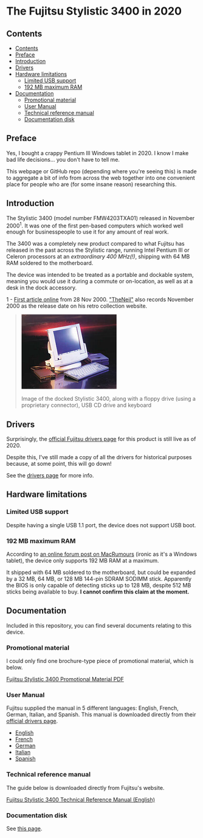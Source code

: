 # The Fujitsu Stylistic 3400 in 2020 <!-- omit in toc -->

## Contents

- [Contents](#contents)
- [Preface](#preface)
- [Introduction](#introduction)
- [Drivers](#drivers)
- [Hardware limitations](#hardware-limitations)
  - [Limited USB support](#limited-usb-support)
  - [192 MB maximum RAM](#192-mb-maximum-ram)
- [Documentation](#documentation)
  - [Promotional material](#promotional-material)
  - [User Manual](#user-manual)
  - [Technical reference manual](#technical-reference-manual)
  - [Documentation disk](#documentation-disk)

## Preface

Yes, I bought a crappy Pentium III Windows tablet in 2020. I know I make bad life decisions... you don't have to tell me.

This webpage or GitHub repo (depending where you're seeing this) is made to aggregate a bit of info from across the web together into one convenient place for people who are (for some insane reason) researching this.

## Introduction

The Stylistic 3400 (model number FMW4203TXA01) released in November 2000<sup>1</sup>. It was one of the first pen-based computers which worked well enough for businesspeople to use it for any amount of real work.

The 3400 was a completely new product compared to what Fujitsu has released in the past across the Stylistic range, running Intel Pentium III or Celeron processors at an *extraordinary 400 MHz(!)*, shipping with 64 MB RAM soldered to the motherboard.

The device was intended to be treated as a portable and dockable system, meaning you would use it during a commute or on-location, as well as at a desk in the dock accessory.

1 - [First article online](https://fcw.com/articles/2000/11/28/fujitsu-steams-ahead-with-stylistic.aspx) from 28 Nov 2000. ["TheNeil"](https://web.archive.org/web/20201125000306/http://www.theneil.plus.com/retrostylistic3400.html) also records November 2000 as the release date on his retro collection website.

> ![](img/promo-image-in-dock.jpg)
>
> Image of the docked Stylistic 3400, along with a floppy drive (using a proprietary connector), USB CD drive and keyboard

## Drivers

Surprisingly, the [official Fujitsu drivers page](http://www.shopfujitsu.com/CSPortal/supportsearch.do?srch=DOWNLOADS&Series=Stylistic&Model=Stylistic%203400&ProductType=Tablet%20PC) for this product is still live as of 2020.

Despite this, I've still made a copy of all the drivers for historical purposes because, at some point, this will go down!

See the [drivers page](drivers/README.md) for more info.

## Hardware limitations

### Limited USB support

Despite having a single USB 1.1 port, the device does not support USB boot.

### 192 MB maximum RAM

According to [an online forum post on MacRumours](https://forums.macrumors.com/threads/ram-upgrade-for-fujitsu-stylistic-3400.205327/) (ironic as it's a Windows tablet), the device only supports 192 MB RAM at a maximum.

It shipped with 64 MB soldered to the motherboard, but could be expanded by a 32 MB, 64 MB, or 128 MB 144-pin SDRAM SODIMM stick. Apparently the BIOS is only capable of detecting sticks up to 128 MB, despite 512 MB sticks being available to buy. **I cannot confirm this claim at the moment.**

## Documentation

Included in this repository, you can find several documents relating to this device.

### Promotional material

I could only find one brochure-type piece of promotional material, which is below.

[Fujitsu Stylistic 3400 Promotional Material PDF](docs/Fujitsu%20Stylistic%203400%20-%20Promotional%20Material.pdf)

### User Manual

Fujitsu supplied the manual in 5 different languages: English, French, German, Italian, and Spanish. This manual is downloaded directly from their [official drivers page](http://www.shopfujitsu.com/CSPortal/supportsearch.do?srch=DOWNLOADS&Series=Stylistic&Model=Stylistic%203400&ProductType=Tablet%20PC).

- [English](docs/User%20Guide/ST3400%20English.pdf)
- [French](docs/User%20Guide/ST3400%20French.pdf)
- [German](docs/User%20Guide/ST3400%20German.pdf)
- [Italian](docs/User%20Guide/ST3400%20Italian.pdf)
- [Spanish](docs/User%20Guide/ST3400%20Spanish.pdf)

### Technical reference manual

The guide below is downloaded directly from Fujitsu's website.

[Fujitsu Stylistic 3400 Technical Reference Manual (English)](docs/Fujitsu%20Stylistic%203400%20-%20Technical%20Reference%20Guide%20EN.pdf)

### Documentation disk

See [this page](drivers/Internet%20Archive%20CD%20ISO).
